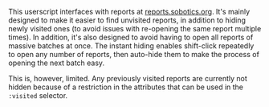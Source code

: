 This userscript interfaces with reports at [reports.sobotics.org](https://reports.sobotics.org). It's mainly designed to make it easier to find unvisited reports, in addition to hiding newly visited ones (to avoid issues with re-opening the same report multiple times). In addition, it's also designed to avoid having to open all reports of massive batches at once. The instant hiding enables shift-click repeatedly to open any number of reports, then auto-hide them to make the process of opening the next batch easy. 

This is, however, limited. Any previously visited reports are currently not hidden because of a restriction in the attributes that can be used in the `:visited` selector. 

